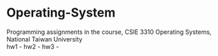 # Operating-System

Programming assignments in the course, CSIE 3310 Operating Systems, National Taiwan University  
hw1 - 
hw2 - 
hw3 - 

